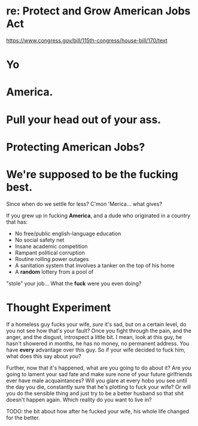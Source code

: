 # re: Protect and Grow American Jobs Act

https://www.congress.gov/bill/115th-congress/house-bill/170/text

# Yo

# America. 

# Pull your head out of your ass.

# Protecting American Jobs? 

# We're supposed to be the fucking best.

Since when do we settle for less? C'mon 'Merica... what gives?

If you grew up in fucking **America**, and a dude who originated in a country that has:

* No free/public english-language education
* No social safety net
* Insane academic competition
* Rampant political corruption
* Routine rolling power outages
* A sanitation system that involves a tanker on the top of his home
* A **random** lottery from a pool of 

"stole" your job... What the **fuck** were you even doing?

# Thought Experiment

If a homeless guy fucks your wife, _sure_ it's sad, but on a certain level, do you not see how that's your fault? Once you fight through the pain, and the anger, and the disgust, introspect a little bit. I mean, look at this guy, he hasn't showered in months, he has no money, no permanent address. You have **every** advantage over this guy. So if your wife decided to fuck him, what does this say about *you*?

Further, now that it's happened, what are you going to do about it? Are you going to lament your sad fate and make sure none of your future girlfriends ever have male acquaintances? Will you glare at every hobo you see until the day you die, constantly sure that he's plotting to fuck your wife? Or will you do the sensible thing and just try to be a better husband so that shit doesn't happen again. Which reality do you want to live in?

TODO: the bit about how after he fucked your wife, his whole life changed for the better.